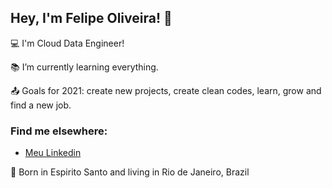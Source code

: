## Hey, I'm Felipe Oliveira! 👋

:computer: I'm Cloud Data Engineer!

:books: I’m currently learning everything.

:outbox_tray: Goals for 2021: create new projects, create clean codes, learn, grow and find a new job.

### Find me elsewhere:
- <a href="https://www.linkedin.com/in/fdocs/" target="_blank">Meu Linkedin</a>

:house_with_garden: Born in Espirito Santo and living in Rio de Janeiro, Brazil

